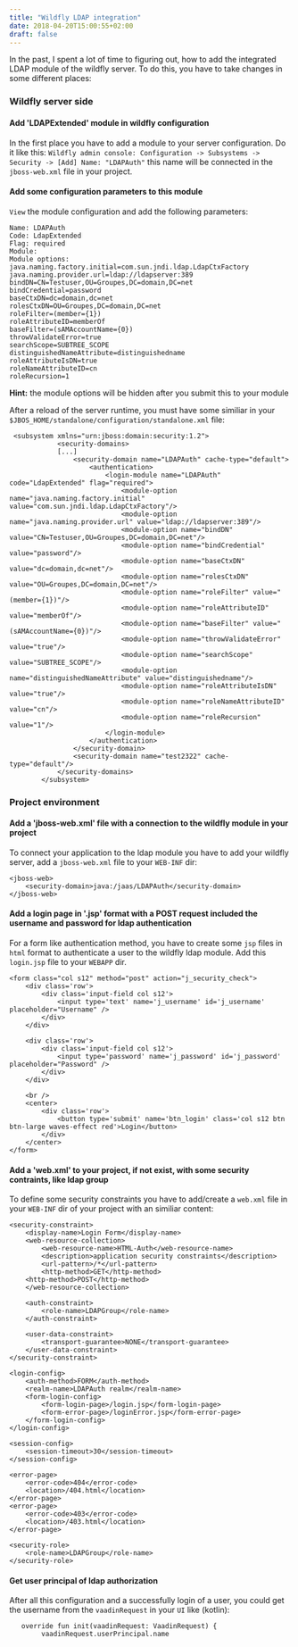 ```yaml
---
title: "Wildfly LDAP integration"
date: 2018-04-20T15:00:55+02:00
draft: false
---
```


In the past, I spent a lot of time to figuring out, how to add the integrated LDAP module of the wildfly server. To do this, you have to take changes in some different places:

### Wildfly server side
#### Add 'LDAPExtended' module in wildfly configuration
In the first place you have to add a module to your server configuration. Do it like this: 
`Wildfly admin console: Configuration -> Subsystems -> Security -> [Add] Name: "LDAPAuth"` this name will be connected in the `jboss-web.xml` file in your project.

#### Add some configuration parameters to this module
`View` the module configuration and add the following parameters:

```
Name: LDAPAuth
Code: LdapExtended
Flag: required
Module:
Module options:
java.naming.factory.initial=com.sun.jndi.ldap.LdapCtxFactory
java.naming.provider.url=ldap://ldapserver:389
bindDN=CN=Testuser,OU=Groupes,DC=domain,DC=net
bindCredential=password
baseCtxDN=dc=domain,dc=net
rolesCtxDN=OU=Groupes,DC=domain,DC=net
roleFilter=(member={1})
roleAttributeID=memberOf
baseFilter=(sAMAccountName={0})
throwValidateError=true
searchScope=SUBTREE_SCOPE
distinguishedNameAttribute=distinguishedname
roleAttributeIsDN=true
roleNameAttributeID=cn
roleRecursion=1
```

**Hint:** the module options will be hidden after you submit this to your module

After a reload of the server runtime, you must have some similiar in your `$JBOS_HOME/standalone/configuration/standalone.xml` file:
```
 <subsystem xmlns="urn:jboss:domain:security:1.2">
            <security-domains>
            [...]
                <security-domain name="LDAPAuth" cache-type="default">
                    <authentication>
                        <login-module name="LDAPAuth" code="LdapExtended" flag="required">
                            <module-option name="java.naming.factory.initial" value="com.sun.jndi.ldap.LdapCtxFactory"/>
                            <module-option name="java.naming.provider.url" value="ldap://ldapserver:389"/>
                            <module-option name="bindDN" value="CN=Testuser,OU=Groupes,DC=domain,DC=net"/>
                            <module-option name="bindCredential" value="password"/>
                            <module-option name="baseCtxDN" value="dc=domain,dc=net"/>
                            <module-option name="rolesCtxDN" value="OU=Groupes,DC=domain,DC=net"/>
                            <module-option name="roleFilter" value="(member={1})"/>
                            <module-option name="roleAttributeID" value="memberOf"/>
                            <module-option name="baseFilter" value="(sAMAccountName={0})"/>
                            <module-option name="throwValidateError" value="true"/>
                            <module-option name="searchScope" value="SUBTREE_SCOPE"/>
                            <module-option name="distinguishedNameAttribute" value="distinguishedname"/>
                            <module-option name="roleAttributeIsDN" value="true"/>
                            <module-option name="roleNameAttributeID" value="cn"/>
                            <module-option name="roleRecursion" value="1"/>
                        </login-module>
                    </authentication>
                </security-domain>
                <security-domain name="test2322" cache-type="default"/>
            </security-domains>
        </subsystem>
```
 
### Project environment
#### Add a 'jboss-web.xml' file with a connection to the wildfly module in your project
To connect your application to the ldap module you have to add your wildfly server, add a `jboss-web.xml` file to your `WEB-INF` dir:
```
<jboss-web>
    <security-domain>java:/jaas/LDAPAuth</security-domain>
</jboss-web>
```

#### Add a login page in '.jsp' format with a POST request included the username and password for ldap authentication
For a form like authentication method, you have to create some `jsp` files in `html` format to authenticate a user to the wildfly ldap module. Add this `login.jsp` file to your `WEBAPP` dir.
```
<form class="col s12" method="post" action="j_security_check">
    <div class='row'>
        <div class='input-field col s12'>
            <input type='text' name='j_username' id='j_username' placeholder="Username" />
        </div>
    </div>

    <div class='row'>
        <div class='input-field col s12'>
            <input type='password' name='j_password' id='j_password' placeholder="Password" />
        </div>
    </div>

    <br />
    <center>
        <div class='row'>
            <button type='submit' name='btn_login' class='col s12 btn btn-large waves-effect red'>Login</button>
        </div>
    </center>
</form>
```

#### Add a 'web.xml' to your project, if not exist, with some security contraints, like ldap group
To define some security constraints you have to add/create a `web.xml` file in your `WEB-INF` dir of your project with an similiar content:
```
<security-constraint>
    <display-name>Login Form</display-name>
    <web-resource-collection>
        <web-resource-name>HTML-Auth</web-resource-name>
        <description>application security constraints</description>
        <url-pattern>/*</url-pattern>
        <http-method>GET</http-method>
    <http-method>POST</http-method>
    </web-resource-collection>

    <auth-constraint>
        <role-name>LDAPGroup</role-name>
    </auth-constraint>

    <user-data-constraint>
        <transport-guarantee>NONE</transport-guarantee>
    </user-data-constraint>
</security-constraint>

<login-config>
    <auth-method>FORM</auth-method>
    <realm-name>LDAPAuth realm</realm-name>
    <form-login-config>
        <form-login-page>/login.jsp</form-login-page>
        <form-error-page>/loginError.jsp</form-error-page>
    </form-login-config>
</login-config>

<session-config>
    <session-timeout>30</session-timeout>
</session-config>

<error-page>
    <error-code>404</error-code>
    <location>/404.html</location>
</error-page>
<error-page>
    <error-code>403</error-code>
    <location>/403.html</location>
</error-page>

<security-role>
    <role-name>LDAPGroup</role-name>
</security-role>
```

#### Get user principal of ldap authorization
After all this configuration and a successfully login of a user, you could get the username from the `vaadinRequest` in your `UI` like (kotlin): 
```
   override fun init(vaadinRequest: VaadinRequest) {
        vaadinRequest.userPrincipal.name
```

